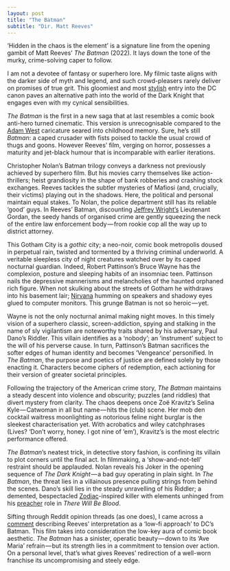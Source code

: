 ```yaml
---
layout: post
title: "The Batman"
subtitle: "Dir. Matt Reeves"
---
```


‘Hidden in the chaos is the element’ is a signature line from the opening gambit of Matt Reeves’ _The Batman_ (2022). It lays down the tone of the murky, crime-solving caper to follow.

I am not a devotee of fantasy or superhero lore. My filmic taste aligns with the darker side of myth and legend, and such crowd-pleasers rarely deliver on promises of true grit. This gloomiest and most [stylish](https://www.vogue.com.au/fashion/news/zoe-kravitz-batman-fashion/image-gallery/33d5a9c8e728739c5b74b92c29e962a6) entry into the DC canon paves an alternative path into the world of the Dark Knight that engages even with my cynical sensibilities.

_The Batman_ is the first in a new saga that at last resembles a comic book anti-hero turned cinematic. This version is unrecognisable compared to the [Adam West](https://www.youtube.com/watch?v=RsYA8Gr5NTY&ab_channel=RetromanIE) caricature seared into childhood memory. Sure, he’s still _Batman_: a caped crusader with fists poised to tackle the usual crowd of thugs and goons. However Reeves’ film, verging on horror, possesses a maturity and jet-black humour that is incomparable with earlier iterations.

Christopher Nolan’s Batman trilogy conveys a darkness not previously achieved by superhero film.
But his movies carry themselves like action-thrillers; heist grandiosity in the shape of bank robberies and crashing stock exchanges.
 Reeves tackles the subtler mysteries of Mafiosi (and, crucially, their victims) playing out in the shadows.
 Here, the political and personal maintain equal stakes.
 To Nolan, the police department still has its reliable ‘good’ guys.
 In Reeves’ Batman, discounting [Jeffrey Wright’s](https://youtu.be/-_ZGeychvI0?si=BVKtKJyl3MYYRv3k) Lieutenant Gordan, the seedy hands of organised crime are gently squeezing the neck of the entire law enforcement body — from rookie cop all the way up to district attorney.

This Gotham City is a _gothic_ city; a neo-noir, comic book metropolis doused in perpetual rain, twisted and tormented by a thriving criminal underworld. 
A veritable sleepless city of night creatures watched over by its caped nocturnal guardian. 
Indeed, Robert Pattinson’s Bruce Wayne has the complexion, posture and sleeping habits of an insomniac teen. 
Pattinson nails the depressive mannerisms and melancholies of the haunted orphaned rich figure.
 When not skulking about the streets of Gotham he withdraws into his basement lair;
[Nirvana](https://www.youtube.com/watch?v=1YhR5UfaAzM&ab_channel=NirvanaVEVO) humming on speakers and shadowy eyes glued to computer monitors. 
This grunge Batman is not so heroic — yet.

Wayne is not the only nocturnal animal making night moves. In this timely vision of a superhero classic, screen-addiction, spying and stalking in the name of sly vigilantism are noteworthy traits shared by his adversary, Paul Dano’s Riddler. This villain identifies as a ‘nobody’; an ‘instrument’ subject to the will of his perverse cause. In turn, Pattinson’s Batman sacrifices the softer edges of human identity and becomes ‘Vengeance’ personified. In _The Batman_, the purpose and poetics of justice are defined solely by those enacting it. Characters become ciphers of redemption, each actioning for their version of greater societal principles.

Following the trajectory of the American crime story, _The Batman_ maintains a steady descent into violence and obscurity; puzzles (and riddles) that divert mystery from clarity. The chaos deepens once Zoë Kravitz’s Selina Kyle — Catwoman in all but name — hits the (club) scene. Her mob den cocktail waitress moonlighting as notorious feline night burglar is the sleekest characterisation yet. With acrobatics and wiley catchphrases (Lives? ‘Don’t worry, honey. I got nine of ’em’), Kravitz’s is the most electric performance offered.

_The Batman_’s neatest trick, in detective story fashion, is confining its villain to plot corners until the final act. In filmmaking, a ‘show-and-not-tell’ restraint should be applauded. 
Nolan reveals his Joker in the opening sequence of _The Dark Knight_ — a bad guy operating in plain sight. In _The Batman_,
 the threat lies in a villainous presence pulling strings from behind the scenes.
 Dano’s skill lies in the steady unravelling of his Riddler; a demented, bespectacled
[Zodiac](https://www.hollywoodreporter.com/movies/movie-features/the-batman-riddler-allusion-zodiac-brilliant-terrifying-1235104753/)-inspired killer with elements unhinged from his [preacher](https://www.youtube.com/watch?v=1B-L4xLWaUQ&ab_channel=VisualAffects) role in _There Will Be Blood_.

Sifting through Reddit opinion threads (as one does), I came across a [comment](https://www.reddit.com/r/batman/comments/vnqzdg/comment/ie8w2pr/?utm_source=share&utm_medium=web3x&utm_name=web3xcss&utm_term=1&utm_content=share_button) describing Reeves’ interpretation as a ‘low-fi approach’ to DC’s Batman. This film takes into consideration the low-key aura of comic book aesthetic. _The Batman_ has a sinister, operatic beauty — down to its ‘Ave Maria’ refrain — but its strength lies in a commitment to tension over action. On a personal level, that’s what gives Reeves’ redirection of a well-worn franchise its uncompromising and steely edge.
